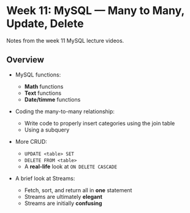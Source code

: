 # Week 11: MySQL — Many to Many, Update, Delete

Notes from the week 11 MySQL lecture videos.

## Overview

-   MySQL functions:

    -   **Math** functions
    -   **Text** functions
    -   **Date/timme** functions

-   Coding the many-to-many relationship:

    -   Write code to properly insert categories using the join table
    -   Using a subquery

-   More CRUD:

    -   `UPDATE <table> SET`
    -   `DELETE FROM <table>`
    -   A **real-life** look at `ON DELETE CASCADE`

-   A brief look at Streams:

    -   Fetch, sort, and return all in **one** statement
    -   Streams are ultimately **elegant**
    -   Streams are initially **confusing**

<!-- ## MySQL Functions -->

<!-- ## Coding the Many to Many Relationship -->

<!-- ## The Update Statement -->

<!-- ## The Delete Statement -->

<!-- ## Changing Sort Order with Streams -->

